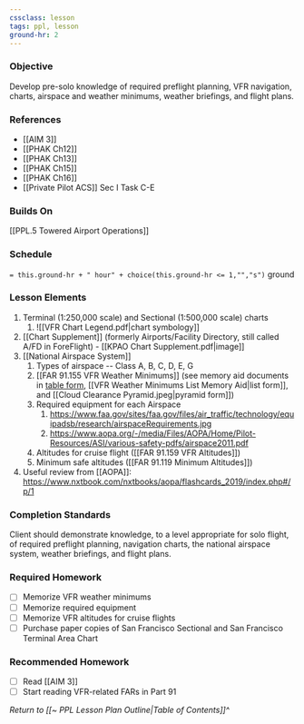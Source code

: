 ```yaml
---
cssclass: lesson
tags: ppl, lesson
ground-hr: 2
---
```

### Objective
Develop pre-solo knowledge of required preflight planning, VFR navigation, charts, airspace and weather minimums, weather briefings, and flight plans.

### References
- [[AIM 3]]
- [[PHAK Ch12]]
- [[PHAK Ch13]]
- [[PHAK Ch15]]
- [[PHAK Ch16]]
- [[Private Pilot ACS]] Sec I Task C-E

### Builds On
[[PPL.5 Towered Airport Operations]]

### Schedule
`= this.ground-hr + " hour" + choice(this.ground-hr <= 1,"","s")` ground

### Lesson Elements
1. Terminal (1:250,000 scale) and Sectional (1:500,000 scale) charts
	1. ![[VFR Chart Legend.pdf|chart symbology]]
4. [[Chart Supplement]] (formerly Airports/Facility Directory, still called A/FD in ForeFlight) - [[KPAO Chart Supplement.pdf|image]]
5. [[National Airspace System]]
	1. Types of airspace -- Class A, B, C, D, E, G
	2. [[FAR 91.155 VFR Weather Minimums]] (see memory aid documents in [table form](https://www.faasafety.gov/files/gslac/courses/content/25/185/vfr%20weather%20minimums.pdf), [[VFR Weather Minimums List Memory Aid|list form]], and [[Cloud Clearance Pyramid.jpeg|pyramid form]])
	3. Required equipment for each Airspace
		1. https://www.faa.gov/sites/faa.gov/files/air_traffic/technology/equipadsb/research/airspaceRequirements.jpg
		2. https://www.aopa.org/-/media/Files/AOPA/Home/Pilot-Resources/ASI/various-safety-pdfs/airspace2011.pdf
	4. Altitudes for cruise flight ([[FAR 91.159 VFR Altitudes]])
	5. Minimum safe altitudes ([[FAR 91.119 Minimum Altitudes]])
6. Useful review from [[AOPA]]: https://www.nxtbook.com/nxtbooks/aopa/flashcards_2019/index.php#/p/1

### Completion Standards
Client should demonstrate knowledge, to a level appropriate for solo flight, of required preflight planning, navigation charts, the national airspace system, weather briefings, and flight plans.

### Required Homework
 
- [ ] Memorize VFR weather minimums
- [ ] Memorize required equipment
- [ ] Memorize VFR altitudes for cruise flights
- [ ] Purchase paper copies of San Francisco Sectional and San Francisco Terminal Area Chart

### Recommended Homework
- [ ] Read [[AIM 3]]
- [ ] Start reading VFR-related FARs in Part 91

*Return to [[~ PPL Lesson Plan Outline|Table of Contents]]^*
